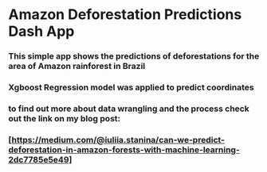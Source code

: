 # Amazon Deforestation Predictions Dash App

### This simple app shows the predictions of deforestations for the area of Amazon rainforest in Brazil

### Xgboost Regression model was applied to predict coordinates

### to find out more about data wrangling and the process check out the link on my blog post:

### [https://medium.com/@iuliia.stanina/can-we-predict-deforestation-in-amazon-forests-with-machine-learning-2dc7785e5e49]
